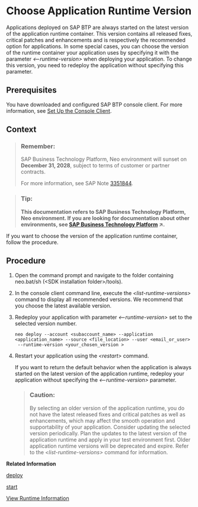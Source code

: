 <!-- loio13afe5ca6e38485d8e6523f610c0ed29 -->

# Choose Application Runtime Version

Applications deployed on SAP BTP are always started on the latest version of the application runtime container. This version contains all released fixes, critical patches and enhancements and is respectively the recommended option for applications. In some special cases, you can choose the version of the runtime container your application uses by specifying it with the parameter *<--runtime-version\>* when deploying your application. To change this version, you need to redeploy the application without specifying this parameter.



## Prerequisites

You have downloaded and configured SAP BTP console client. For more information, see [Set Up the Console Client](../30-development-neo/set-up-the-console-client-7613dee.md).



## Context

> ### Remember:  
> SAP Business Technology Platform, Neo environment will sunset on **December 31, 2028**, subject to terms of customer or partner contracts.
> 
> For more information, see SAP Note [3351844](https://launchpad.support.sap.com/#/notes/3351844).

> ### Tip:  
> **This documentation refers to SAP Business Technology Platform, Neo environment. If you are looking for documentation about other environments, see [SAP Business Technology Platform](https://help.sap.com/viewer/65de2977205c403bbc107264b8eccf4b/Cloud/en-US/6a2c1ab5a31b4ed9a2ce17a5329e1dd8.html "SAP Business Technology Platform (SAP BTP) is an integrated offering comprised of four technology portfolios: database and data management, application development and integration, analytics, and intelligent technologies. The platform offers users the ability to turn data into business value, compose end-to-end business processes, and build and extend SAP applications quickly.") :arrow_upper_right:.**

If you want to choose the version of the application runtime container, follow the procedure.



## Procedure

1.  Open the command prompt and navigate to the folder containing neo.bat/sh \(<SDK installation folder\>/tools\).

2.  In the console client command line, execute the *<list-runtime-versions\>* command to display all recommended versions. We recommend that you choose the latest available version.

3.  Redeploy your application with parameter *<--runtime-version\>* set to the selected version number.

    ```
    neo deploy --account <subaccount_name> --application <application_name> --source <file_location> --user <email_or_user>
     --runtime-version <your_chosen_version >
    ```

4.  Restart your application using the *<restart\>* command.

    If you want to return the default behavior when the application is always started on the latest version of the application runtime, redeploy your application without specifying the *<--runtime-version\>* parameter.

    > ### Caution:  
    > By selecting an older version of the application runtime, you do not have the latest released fixes and critical patches as well as enhancements, which may affect the smooth operation and supportability of your application. Consider updating the selected version periodically. Plan the updates to the latest version of the application runtime and apply in your test environment first. Older application runtime versions will be deprecated and expire. Refer to the *<list-runtime-versions\>* command for information.


**Related Information**  


[deploy](deploy-937db4f.md "Deploying an application publishes it to SAP BTP. Use the optional parameters to make some specific configurations of the deployed application.")

[start](start-cc417d7.md "Starts a deployed application in order to make it available for customers. In case the application is already started, the command starts an additional application process if the quota for maximum allowed number of application processes is not exceeded.")

[View Runtime Information](view-runtime-information-343663e.md "View information about the application runtime. SAP BTP provides a set of runtimes. You can choose the application runtime during application deployment.")

